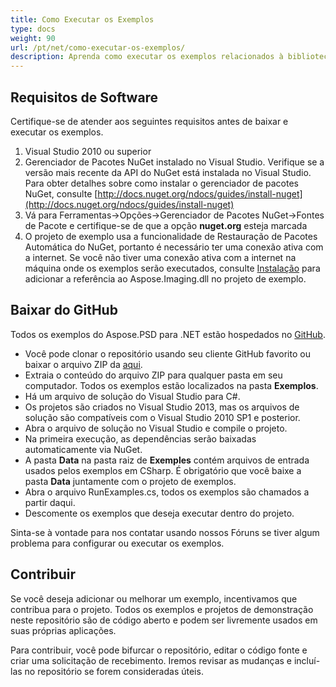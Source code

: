 ```yaml
---
title: Como Executar os Exemplos
type: docs
weight: 90
url: /pt/net/como-executar-os-exemplos/
description: Aprenda como executar os exemplos relacionados à biblioteca de formato de arquivo PSD que estão hospedados no GitHub.
---
```


## **Requisitos de Software**
Certifique-se de atender aos seguintes requisitos antes de baixar e executar os exemplos.

1. Visual Studio 2010 ou superior
1. Gerenciador de Pacotes NuGet instalado no Visual Studio. Verifique se a versão mais recente da API do NuGet está instalada no Visual Studio. Para obter detalhes sobre como instalar o gerenciador de pacotes NuGet, consulte [http://docs.nuget.org/ndocs/guides/install-nuget](http://docs.nuget.org/ndocs/guides/install-nuget)
1. Vá para Ferramentas->Opções->Gerenciador de Pacotes NuGet->Fontes de Pacote e certifique-se de que a opção **nuget.org** esteja marcada
1. O projeto de exemplo usa a funcionalidade de Restauração de Pacotes Automática do NuGet, portanto é necessário ter uma conexão ativa com a internet. Se você não tiver uma conexão ativa com a internet na máquina onde os exemplos serão executados, consulte [Instalação](/psd/pt/net/installation/) para adicionar a referência ao Aspose.Imaging.dll no projeto de exemplo.
## **Baixar do GitHub**
Todos os exemplos do Aspose.PSD para .NET estão hospedados no [GitHub](https://github.com/aspose-psd/Aspose.PSD-for-.NET).

- Você pode clonar o repositório usando seu cliente GitHub favorito ou baixar o arquivo ZIP da [aqui](https://github.com/aspose-psd/Aspose.PSD-for-.NET/archive/master.zip).
- Extraia o conteúdo do arquivo ZIP para qualquer pasta em seu computador. Todos os exemplos estão localizados na pasta **Exemplos**.
- Há um arquivo de solução do Visual Studio para C#.
- Os projetos são criados no Visual Studio 2013, mas os arquivos de solução são compatíveis com o Visual Studio 2010 SP1 e posterior.
- Abra o arquivo de solução no Visual Studio e compile o projeto.
- Na primeira execução, as dependências serão baixadas automaticamente via NuGet.
- A pasta **Data** na pasta raiz de **Exemples** contém arquivos de entrada usados pelos exemplos em CSharp. É obrigatório que você baixe a pasta **Data** juntamente com o projeto de exemplos.
- Abra o arquivo RunExamples.cs, todos os exemplos são chamados a partir daqui.
- Descomente os exemplos que deseja executar dentro do projeto.

Sinta-se à vontade para nos contatar usando nossos Fóruns se tiver algum problema para configurar ou executar os exemplos.
## **Contribuir**
Se você deseja adicionar ou melhorar um exemplo, incentivamos que contribua para o projeto. Todos os exemplos e projetos de demonstração neste repositório são de código aberto e podem ser livremente usados em suas próprias aplicações.

Para contribuir, você pode bifurcar o repositório, editar o código fonte e criar uma solicitação de recebimento. Iremos revisar as mudanças e incluí-las no repositório se forem consideradas úteis.
